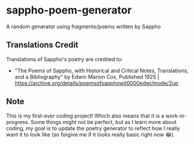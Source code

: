 # sappho-poem-generator
A random generator using fragments/poems written by Sappho

## Translations Credit
Translations of Sappho's poetry are credited to:
- "The Poems of Sappho, with Historical and Critical Notes, Translations, and a Bibliography" by Edwin Marion Cox, Published 1925 | https://archive.org/details/poemsofsapphowit0000edwi/mode/2up

## Note
This is my first-ever coding project! Which also means that it is a work-in-progress. Some things might not be perfect, but as I learn more about coding, my goal is to update the poetry generator to reflect how I really want it to look like (so forgive me if it looks really basic right now 😂). 
